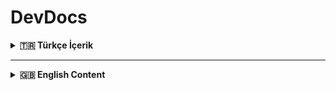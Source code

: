 # DevDocs

<details id="türkçe-icerik">
  <summary><strong>🇹🇷 Türkçe İçerik</strong></summary>
  
  ### Açıklama / Description
  - **English/**: İçeriklerin İngilizce versiyonlarını barındırır.  
  - **Turkish/**: İçeriklerin Türkçe versiyonlarını barındırır.

  ### Neler Var? / What’s Included?
  - **AI & Prompt Engineering**: Yapay zekâ ve prompt mühendisliğiyle ilgili kapsamlı rehberler  
  - **Ek Notlar / Additional Notes**: Diğer konulara dair notlar ve referanslar  
   
  ### Katkıda Bulunma / Contributing
  - Pull Request veya Issue açarak hata bildirebilir, yeni konu ekleyebilir ya da içeriği genişletebilirsiniz.  
    *Feel free to open a Pull Request or Issue if you find any errors, have new topics to add, or want to expand existing content.*
  
  ### Lisans / License
  Bu depodaki içerik, [LICENSE](./LICENSE) dosyasında belirtilen koşullar altında paylaşılmaktadır.  
  *The content in this repository is shared under the terms specified in the [LICENSE](./LICENSE) file.*
  
  ### İletişim / Contact
  - **GitHub**: [MusabBayram](https://github.com/MusabBayram)
  - Projeyle ilgili sorularınız veya önerileriniz için repo üzerinde Issue açabilir ya da Pull Request gönderebilirsiniz.  
    *For any questions or suggestions regarding the project, feel free to open an Issue or submit a Pull Request.*
  
  **Teşekkürler! / Thank You!**  
  Bu depoya göz attığınız için teşekkürler. Her türlü katkıya açığım ve umarım bu notlar hem bana hem de topluluğa faydalı olur.  
  *Thanks for checking out this repo. I’m open to contributions, and I hope these notes prove useful for both myself and the community.*
  
</details>

---

<details id="english-content">
  <summary><strong>🇬🇧 English Content</strong></summary>
  
  ### Description / Açıklama
  - **English/**: Contains documents in English
  - **Turkish/**: Contains documents in Turkish
  
  ### What’s Included? / Neler Var?
  - **AI & Prompt Engineering**: Comprehensive guides on AI and prompt engineering  
  - **Additional Notes / Ek Notlar**: Notes and references on various other topics
  
  ### Contributing / Katkıda Bulunma
  - Feel free to open a Pull Request or Issue if you find any errors, have new topics to add, or want to expand existing content.  
    *Pull Request veya Issue açarak hata bildirebilir, yeni konu ekleyebilir ya da içeriği genişletebilirsiniz.*
  
  ### License / Lisans
  The content in this repository is shared under the terms specified in the [LICENSE](./LICENSE) file.  
  *Bu depodaki içerik, [LICENSE](./LICENSE) dosyasında belirtilen koşullar altında paylaşılmaktadır.*
  
  ### Contact / İletişim
  - **GitHub**: [MusabBayram](https://github.com/MusabBayram)
  - For any questions or suggestions regarding the project, feel free to open an Issue or submit a Pull Request.  
    *Projeyle ilgili sorularınız veya önerileriniz için repo üzerinde Issue açabilir ya da Pull Request gönderebilirsiniz.*
  
  **Thank You! / Teşekkürler!**  
  Thanks for checking out this repo. I’m open to contributions, and I hope these notes prove useful for both myself and the community.  
  *Bu depoya göz attığınız için teşekkürler. Her türlü katkıya açığım ve umarım bu notlar hem bana hem de topluluğa faydalı olur.*
  
</details>